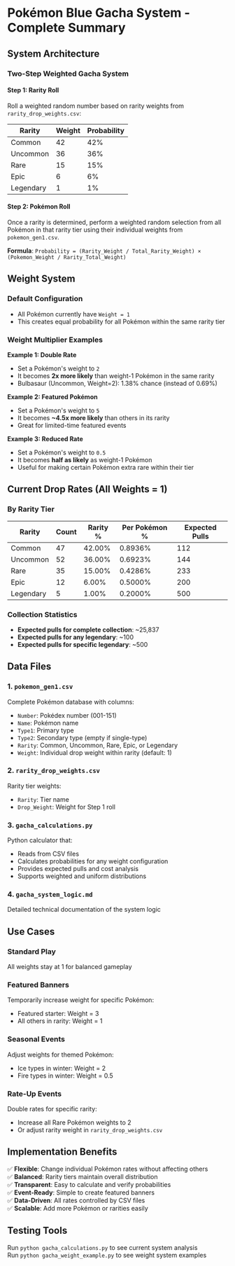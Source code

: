 # Pokémon Blue Gacha System - Complete Summary

## System Architecture

### Two-Step Weighted Gacha System

#### Step 1: Rarity Roll
Roll a weighted random number based on rarity weights from `rarity_drop_weights.csv`:

| Rarity    | Weight | Probability |
|-----------|--------|-------------|
| Common    | 42     | 42%         |
| Uncommon  | 36     | 36%         |
| Rare      | 15     | 15%         |
| Epic      | 6      | 6%          |
| Legendary | 1      | 1%          |

#### Step 2: Pokémon Roll
Once a rarity is determined, perform a weighted random selection from all Pokémon in that rarity tier using their individual weights from `pokemon_gen1.csv`.

**Formula**: `Probability = (Rarity_Weight / Total_Rarity_Weight) × (Pokemon_Weight / Rarity_Total_Weight)`

## Weight System

### Default Configuration
- All Pokémon currently have `Weight = 1`
- This creates equal probability for all Pokémon within the same rarity tier

### Weight Multiplier Examples

**Example 1: Double Rate**
- Set a Pokémon's weight to `2`
- It becomes **2x more likely** than weight-1 Pokémon in the same rarity
- Bulbasaur (Uncommon, Weight=2): 1.38% chance (instead of 0.69%)

**Example 2: Featured Pokémon**
- Set a Pokémon's weight to `5` 
- It becomes **~4.5x more likely** than others in its rarity
- Great for limited-time featured events

**Example 3: Reduced Rate**
- Set a Pokémon's weight to `0.5`
- It becomes **half as likely** as weight-1 Pokémon
- Useful for making certain Pokémon extra rare within their tier

## Current Drop Rates (All Weights = 1)

### By Rarity Tier
| Rarity    | Count | Rarity % | Per Pokémon % | Expected Pulls |
|-----------|-------|----------|---------------|----------------|
| Common    | 47    | 42.00%   | 0.8936%       | 112            |
| Uncommon  | 52    | 36.00%   | 0.6923%       | 144            |
| Rare      | 35    | 15.00%   | 0.4286%       | 233            |
| Epic      | 12    | 6.00%    | 0.5000%       | 200            |
| Legendary | 5     | 1.00%    | 0.2000%       | 500            |

### Collection Statistics
- **Expected pulls for complete collection**: ~25,837
- **Expected pulls for any legendary**: ~100
- **Expected pulls for specific legendary**: ~500

## Data Files

### 1. `pokemon_gen1.csv`
Complete Pokémon database with columns:
- `Number`: Pokédex number (001-151)
- `Name`: Pokémon name
- `Type1`: Primary type
- `Type2`: Secondary type (empty if single-type)
- `Rarity`: Common, Uncommon, Rare, Epic, or Legendary
- `Weight`: Individual drop weight within rarity (default: 1)

### 2. `rarity_drop_weights.csv`
Rarity tier weights:
- `Rarity`: Tier name
- `Drop_Weight`: Weight for Step 1 roll

### 3. `gacha_calculations.py`
Python calculator that:
- Reads from CSV files
- Calculates probabilities for any weight configuration
- Provides expected pulls and cost analysis
- Supports weighted and uniform distributions

### 4. `gacha_system_logic.md`
Detailed technical documentation of the system logic

## Use Cases

### Standard Play
All weights stay at 1 for balanced gameplay

### Featured Banners
Temporarily increase weight for specific Pokémon:
- Featured starter: Weight = 3
- All others in rarity: Weight = 1

### Seasonal Events
Adjust weights for themed Pokémon:
- Ice types in winter: Weight = 2
- Fire types in winter: Weight = 0.5

### Rate-Up Events
Double rates for specific rarity:
- Increase all Rare Pokémon weights to 2
- Or adjust rarity weight in `rarity_drop_weights.csv`

## Implementation Benefits

✅ **Flexible**: Change individual Pokémon rates without affecting others  
✅ **Balanced**: Rarity tiers maintain overall distribution  
✅ **Transparent**: Easy to calculate and verify probabilities  
✅ **Event-Ready**: Simple to create featured banners  
✅ **Data-Driven**: All rates controlled by CSV files  
✅ **Scalable**: Add more Pokémon or rarities easily

## Testing Tools

Run `python gacha_calculations.py` to see current system analysis  
Run `python gacha_weight_example.py` to see weight system examples

